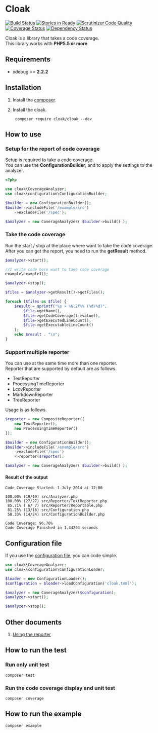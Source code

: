 Cloak
=============================

[![Build Status](https://travis-ci.org/cloak-php/cloak.svg?branch=master)](https://travis-ci.org/cloak-php/cloak)
[![Stories in Ready](https://badge.waffle.io/cloak-php/cloak.png?label=ready&title=Ready)](https://waffle.io/cloak-php/cloak)
[![Scrutinizer Code Quality](https://scrutinizer-ci.com/g/cloak-php/cloak/badges/quality-score.png?b=master)](https://scrutinizer-ci.com/g/cloak-php/cloak/?branch=master)
[![Coverage Status](https://coveralls.io/repos/cloak-php/cloak/badge.png?branch=master)](https://coveralls.io/r/cloak-php/cloak?branch=master)
[![Dependency Status](https://www.versioneye.com/user/projects/53fd5938f4df151fd300000d/badge.svg?style=flat)](https://www.versioneye.com/user/projects/53fd5938f4df151fd300000d)


Cloak is a library that takes a code coverage.  
This library works with **PHP5.5 or more**.

Requirements
------------------------------------------------
* xdebug >= **2.2.2**

Installation
------------------------------------------------

1. Install the [composer](https://getcomposer.org/).  
2. Install the cloak.

		composer require cloak/cloak --dev

How to use
------------------------------------------------

### Setup for the report of code coverage

Setup is required to take a code coverage.  
You can use the **ConfigurationBuilder**, and to apply the settings to the analyzer.


```php
<?php

use cloak\CoverageAnalyzer;
use cloak\configuration\ConfigurationBuilder;

$builder = new ConfigurationBuilder();
$builder->includeFile('/example/src')
	->excludeFile('/spec');

$analyzer = new CoverageAnalyzer( $builder->build() );
```

### Take the code coverage

Run the start / stop at the place where want to take the code coverage.  
After you can get the report, you need to run the **getResult** method.

```php
$analyzer->start();

//I write code here want to take code coverage
example\example1();

$analyzer->stop();

$files = $analyzer->getResult()->getFiles();

foreach ($files as $file) {
    $result = sprintf("%s > %6.2f%% (%d/%d)",
        $file->getName(),
        $file->getCodeCoverage()->value(),
        $file->getExecutedLineCount(),
        $file->getExecutableLineCount()
    );
    echo $result . "\n";
}
```

### Support multiple reporter

You can use at the same time more than one reporter.  
Reporter that are supported by default are as follows.  

* TextReporter
* ProcessingTimeReporter
* LcovReporter
* MarkdownReporter
* TreeReporter

Usage is as follows.  

```php
$reporter = new CompositeReporter([
	new TextReporter(),
	new ProcessingTimeReporter()
]);

$builder = new ConfigurationBuilder();
$builder->includeFile('/example/src')
	->excludeFile('/spec')
	->reporter($reporter);

$analyzer = new CoverageAnalyzer( $builder->build() );
```

#### Result of the output

	Code Coverage Started: 1 July 2014 at 12:00

	100.00% (19/19) src/Analyzer.php
	100.00% (27/27) src/Reporter/TextReporter.php
	 85.71% ( 6/ 7) src/Reporter/Reportable.php
	 81.25% (13/16) src/Configuration.php
	 58.33% (14/24) src/ConfigurationBuilder.php

	Code Coverage: 96.70%
	Code Coverage Finished in 1.44294 seconds


Configuration file
------------------------------------

If you use the [configuration file](https://gist.github.com/holyshared/5eaa313b2df78818dbad), you can code simple.

```php
use cloak\CoverageAnalyzer;
use cloak\configuration\ConfigurationLoader;

$loader = new ConfigurationLoader();
$configuration = $loader->loadConfiguration('cloak.toml');

$analyzer = new CoverageAnalyzer($configuration);
$analyzer->start();

$analyzer->stop();
```


Other documents
------------------------------------------------

1. [Using the reporter](docs/reporter.md)


How to run the test
------------------------------------------------

### Run only unit test

	composer test

### Run the code coverage display and unit test

	composer coverage

How to run the example
------------------------------------------------

	composer example
